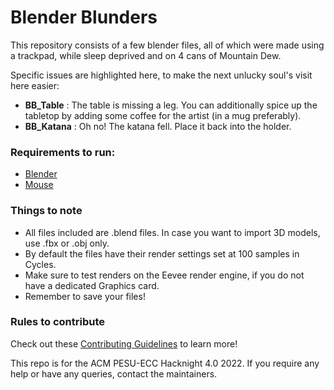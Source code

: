 # Blender Blunders
This repository consists of a few blender files, all of which were made using a trackpad, while sleep deprived and on 4 cans of Mountain Dew.

Specific issues are highlighted here, to make the next unlucky soul's visit here easier:

- **BB_Table** : The table is missing a leg. You can additionally spice up the tabletop by adding some coffee for the artist (in a mug preferably).
- **BB_Katana** : Oh no! The katana fell. Place it back into the holder.

### Requirements to run:
- [Blender](https://www.blender.org/download/)
- [Mouse](https://rukminim1.flixcart.com/image/800/800/jfoac280/mouse/w/s/2/disney-mickey-mouse-wired-pc-laptop-computer-original-imaf4fvyrteuc2pp.jpeg?q=90)

### Things to note

- All files included are .blend files. In case you want to import 3D models, use .fbx or .obj only.
- By default the files have their render settings set at 100 samples in Cycles.
- Make sure to test renders on the Eevee render engine, if you do not have a dedicated Graphics card.
- Remember to save your files!

### Rules to contribute

Check out these [Contributing Guidelines](https://github.com/acmpesuecc/NoSpoilers/blob/main/CONTRIBUTION.md) to learn more!

This repo is for the ACM PESU-ECC Hacknight 4.0 2022. If you require any help or have any queries, contact the maintainers.
